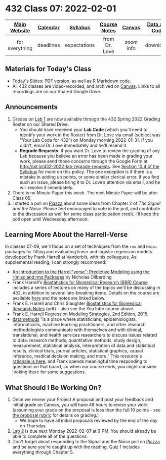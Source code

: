 # 432 Class 07: 2022-02-01

[Main Website](https://thomaselove.github.io/432/) | [Calendar](https://thomaselove.github.io/432/calendar.html) | [Syllabus](https://thomaselove.github.io/432-2022-syllabus/) | [Course Notes](https://thomaselove.github.io/432-notes/) | [Canvas](https://canvas.case.edu) | [Data and Code](https://github.com/THOMASELOVE/432-data) | [Sources](https://github.com/THOMASELOVE/432-2022/tree/main/references) | [Contact Us](https://thomaselove.github.io/432/contact.html)
:-----------: | :--------------: | :----------: | :---------: | :-------------: | :-----------: | :------------: | :-------------:
for everything | deadlines | expectations | from Dr. Love | zoom info | downloads | read/watch | need help?

## Materials for Today's Class

- Today's Slides: [PDF version](https://github.com/THOMASELOVE/432-2022/blob/main/classes/class07/432_2022_slides07.pdf), as well as [R Markdown code](https://github.com/THOMASELOVE/432-2022/blob/main/classes/class07/432_2022_slides07.Rmd). 
- All 432 classes are video-recorded, and archived on [Canvas](https://canvas.case.edu). Links to all recordings are on our Shared Google Drive.

## Announcements

1. Grades on [Lab 1](https://github.com/THOMASELOVE/432-2022/tree/main/labs/lab01) are now available through the 432 Spring 2022 Grading Roster on our Shared Drive. 
    - You should have received your **Lab Code** (which you'll need to identify your work in the Roster) from Dr. Love via email (subject was "Your Lab Code for 432") on Monday morning 2022-01-31. If you didn't, email Dr. Love immediately and he'll resend it.
    - **Regrade Requests**: If you want Dr. Love to review the grading of any Lab because you believe an error has been made in grading your work, please send those concerns through the Google Form at http://bit.ly/432-2022-lab-regrade-requests. See [Section 10.4 of the Syllabus](https://thomaselove.github.io/432-2022-syllabus/assignments-and-grading.html#appeal-policy-and-regrades) for more on this policy. The one exception is if there is a mistake in adding up points, or some similar clerical error. If you find such an issue, please bring it to Dr. Love’s attention via email, and he will resolve it immediately.
2. There is no Minute Paper this week. The next Minute Paper will be after Class 09.
3. I started a poll on [Piazza](https://piazza.com/case/spring2022/pqhs432) about some ideas from Chapter 2 of *The Signal and the Noise*. Please feel encouraged to vote in the poll, and contribute to the discussion as well for some class participation credit. I'll keep the poll open until Wednesday afternoon.

## Learning More About the Harrell-Verse

In classes 07-09, we'll focus on a set of techniques from the `rms` and `Hmisc` packages for fitting and evaluating linear and logistic regression models developed by Frank Harrell at Vanderbilt, with his colleagues. As supplemental reading, I can strongly recommend:

- [An Introduction to the Harrell"verse": Predictive Modeling using the Hmisc and rms Packages](https://www.nicholas-ollberding.com/post/an-introduction-to-the-harrell-verse-predictive-modeling-using-the-hmisc-and-rms-packages/) by Nicholas Ollberding
- Frank Harrell's [Biostatistics for Biomedical Research (BBR) Course](https://www.youtube.com/channel/UC-o_ZZ0tuFUYn8e8rf-QURA/videos) includes a series of lectures on many of the topics we'll be discussing in 432, in addition to several late-breaking items. Details on the course are available [here](https://hbiostat.org/bbr/) and the notes are linked below.
- Frank E. Harrell and Chris Slaughter [Biostatistics for Biomedical Research Notes](http://hbiostat.org/doc/bbr.pdf) (pdf) - also see the YouTube course above.
- Frank E. Harrell [Regression Modeling Strategies](https://github.com/THOMASELOVE/432-2022/blob/main/references/pdf/Harrell_Regression_Modeling_Strategies_2015_2e_protected.pdf), 2nd Edition, 2015.
- [datamethods](https://discourse.datamethods.org/) "is a place where statisticians, epidemiologists, informaticists, machine learning practitioners, and other research methodologists communicate with themselves and with clinical, translational, and health services researchers to discuss issues related to data: research methods, quantitative methods, study design, measurement, statistical analysis, interpretation of data and statistical results, clinical trials, journal articles, statistical graphics, causal inference, medical decision making, and more." This resource's [rationale is here](http://fharrell.com/post/disc), and Frank spends meaningful time responding to questions on that board, so when our course ends, you might consider looking there for some suggestions.

## What Should I Be Working On?

1. Once we review your Project A proposal and post your feedback and initial grade on Canvas, you will have 48 hours to revise your work (assuming your grade on the proposal is less than the full 10 points - see [the proposal rubric](https://github.com/THOMASELOVE/432-2022/blob/main/projectA/rubric_proposal_draft.md) for details on grading.)
    - We hope to have all initial proposals reviewed by the end of the day on Thursday.
2. [Lab 2](https://github.com/THOMASELOVE/432-2022/tree/main/labs/lab02) is due next Monday 2022-02-07 at 9 PM. You should already be able to complete all of the questions.
3. Don't forget about responding to the Signal and the Noise poll on [Piazza](https://piazza.com/case/spring2022/pqhs432) and be sure you're caught up with the reading. Quiz 1 includes everything through Chapter 5.



